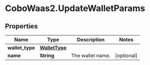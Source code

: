 # CoboWaas2.UpdateWalletParams

## Properties

Name | Type | Description | Notes
------------ | ------------- | ------------- | -------------
**wallet_type** | [**WalletType**](WalletType.md) |  | 
**name** | **String** | The wallet name. | [optional] 


